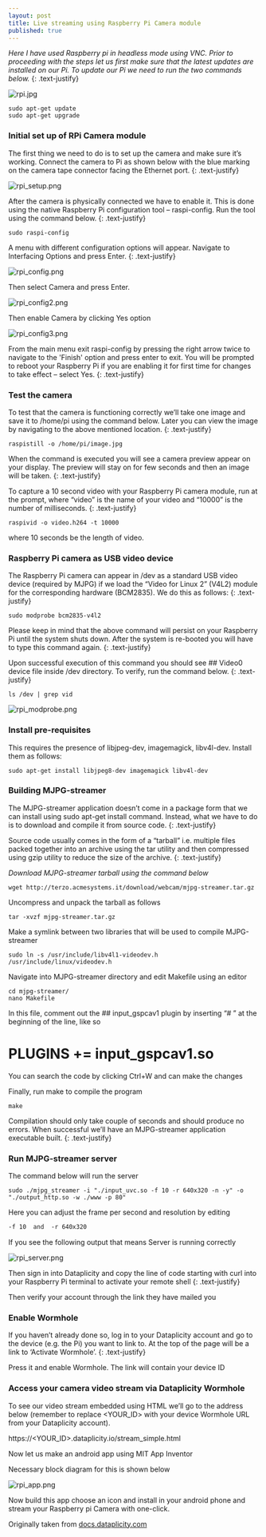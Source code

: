 ```yaml
---
layout: post
title: Live streaming using Raspberry Pi Camera module
published: true
---
```

_Here I have used Raspberry pi in headless mode using VNC. Prior to proceeding with the steps let us first make sure that the latest updates are installed on our Pi. To update our Pi we need to run the two commands below._
{: .text-justify}

![rpi.jpg](https://lh4.googleusercontent.com/S75UVSuC51CxpK7z5jWCTiJXbSZpn8x2IE38sXVxEV3Qsu4a6pHIlRr4tfI7t06p230=w2400)
<!--more-->

```shell
sudo apt-get update
sudo apt-get upgrade
```

### Initial set up of RPi Camera module

The first thing we need to do is to set up the camera and make sure it’s working. Connect the camera to Pi as shown below with the blue marking on the camera tape connector facing the Ethernet port.
{: .text-justify}


![rpi_setup.png](https://lh4.googleusercontent.com/uubayR44k047HYb1ZsjmKA_Xx-dduz8G8L1us0FqaEKX1AEx8kspouJ2TVg3AHx2-S8=w2400)


After the camera is physically connected we have to enable it. This is done using the native Raspberry Pi configuration tool – raspi-config. Run the tool using the command below.
{: .text-justify}

```shell
sudo raspi-config
```

A menu with different configuration options will appear. Navigate to Interfacing Options and press Enter.
{: .text-justify}


![rpi_config.png](https://lh4.googleusercontent.com/V08xzNbbJhIxB47Rb-h6Ju4PiGIuZOEN6dnlasanDhNyvyXazOquHcuzVAd2nUAiMeQ=w2400)


Then select Camera and press Enter.


![rpi_config2.png](https://lh4.googleusercontent.com/o0Q2unLugQy2OJvV8P30hUy31wo5XKniYWSUc4mCtaRWIKnvt-ZtFakSuwlXmtP0mek=w2400)


Then enable Camera by clicking Yes option


![rpi_config3.png](https://lh3.googleusercontent.com/6m21sz-Lo3gTgpw3GyZfDTuExCOW80EV3HvNOeP59VGSOouc6vUEkGdt4cPfNU85hvE=w2400)


From the main menu exit raspi-config by pressing the right arrow twice to navigate to the 'Finish' option and press enter to exit. You will be prompted to reboot your Raspberry Pi if you are enabling it for first time for changes to take effect – select Yes.
{: .text-justify}

### Test the camera

To test that the camera is functioning correctly we’ll take one image and save it to /home/pi using the command below. Later you can view the image by navigating to the above mentioned location.
{: .text-justify}
  
```shell
raspistill -o /home/pi/image.jpg
```

When the command is executed you will see a camera preview appear on your display. The preview will stay on for few seconds and then an image will be taken.
{: .text-justify}

To capture a 10 second video with your Raspberry Pi camera module, run at the prompt, where “video” is the name of your video and “10000” is the number of milliseconds.
{: .text-justify}

```shell
raspivid -o video.h264 -t 10000
```

where 10 seconds be the length of video.

### Raspberry Pi camera as USB video device

The Raspberry Pi camera can appear in /dev as a standard USB video device (required by MJPG) if we load the “Video for Linux 2” (V4L2) module for the corresponding hardware (BCM2835). We do this as follows:
{: .text-justify}

```shell
sudo modprobe bcm2835-v4l2
```

Please keep in mind that the above command will persist on your Raspberry Pi until the system shuts down. After the system is re-booted you will have to type this command again.
{: .text-justify}

Upon successful execution of this command you should see ## Video0 device file inside /dev directory. To verify, run the command below.
{: .text-justify}

```shell
ls /dev | grep vid
```


![rpi_modprobe.png](https://lh6.googleusercontent.com/squIeGaQCc3Cq008RyQ9HLQfsbiYD2-9B-aFyFPvlETH006A6GBETttlS0BlNghm3K4=w2400)


### Install pre-requisites

This requires the presence of libjpeg-dev, imagemagick, libv4l-dev. Install them as follows:

```shell
sudo apt-get install libjpeg8-dev imagemagick libv4l-dev
```
 
### Building MJPG-streamer

The MJPG-streamer application doesn’t come in a package form that we can install using sudo apt-get install command. Instead, what we have to do is to download and compile it from source code.
{: .text-justify}

Source code usually comes in the form of a “tarball” i.e. multiple files packed together into an archive using the tar utility and then compressed using gzip utility to reduce the size of the archive.
{: .text-justify}

_Download MJPG-streamer tarball using the command below_

```shell
wget http://terzo.acmesystems.it/download/webcam/mjpg-streamer.tar.gz
```

Uncompress and unpack the tarball as follows

```shell
tar -xvzf mjpg-streamer.tar.gz
```

Make a symlink between two libraries that will be used to compile MJPG-streamer

```shell
sudo ln -s /usr/include/libv4l1-videodev.h /usr/include/linux/videodev.h
```

Navigate into MJPG-streamer directory and edit Makefile using an editor

```shell
cd mjpg-streamer/
nano Makefile
```

In this file, comment out the ## input_gspcav1 plugin by inserting “# ” at the beginning of the line, like so

# PLUGINS += input_gspcav1.so

You can search the code by clicking Ctrl+W and can make the changes

Finally, run make to compile the program

```shell
make
```

Compilation should only take couple of seconds and should produce no errors. When successful we’ll have an MJPG-streamer application executable built.
{: .text-justify}

 

### Run MJPG-streamer server

The command below will run the server

```shell
sudo ./mjpg_streamer -i "./input_uvc.so -f 10 -r 640x320 -n -y" -o "./output_http.so -w ./www -p 80"
```

Here you can adjust the frame per second and resolution by editing

```html
-f 10  and  -r 640x320
```

If you see the following output that means Server is running correctly


![rpi_server.png](https://lh6.googleusercontent.com/y_lrekC_0m9mN1wyOaIyAEC7NmjmF3778POqBJqtNQUdxgQDL3agcEjLpiUOwQCN89s=w2400)


Then sign in into Dataplicity and copy the line of code starting with curl into your Raspberry Pi terminal to activate your remote shell
{: .text-justify}

Then verify your account through the link they have mailed you

### Enable Wormhole

If you haven’t already done so, log in to your Dataplicity account and go to the device (e.g. the Pi) you want to link to. At the top of the page will be a link to ‘Activate Wormhole’.
{: .text-justify}

Press it and enable Wormhole. The link will contain your device ID

### Access your camera video stream via Dataplicity Wormhole

To see our video stream embedded using HTML we’ll go to the address below (remember to replace <YOUR_ID> with your device Wormhole URL from your Dataplicity account).

https://<YOUR_ID>.dataplicity.io/stream_simple.html

Now let us make an android app using MIT App Inventor

Necessary block diagram for this is shown below


![rpi_app.png](https://lh6.googleusercontent.com/jSd8Q4ovoZUh0SQiJ1iq8zBwlvYZCC7Ch13lYLOWHHxNcHeNoRj08v6kMBhIKIjbzao=w2400)


Now build this app choose an icon and install in your android phone and stream your Raspberry pi Camera with one-click.

Originally taken from  [docs.dataplicity.com](docs.dataplicity.com)








